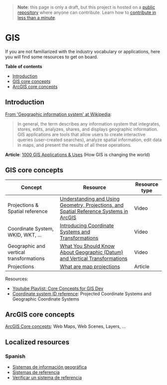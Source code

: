 > **Note**: this page is only a draft, but this project is hosted on a [public repository](https://github.com/hhkaos/awesome-arcgis) where anyone can contribute. Learn how to [contribute in less than a minute](https://github.com/hhkaos/awesome-arcgis/blob/master/CONTRIBUTING.md#contributions).

# GIS

If you are not familiarized with the industry vocabulary or applications, here you will find some resources to get on board.

<!-- START doctoc generated TOC please keep comment here to allow auto update -->
<!-- DON'T EDIT THIS SECTION, INSTEAD RE-RUN doctoc TO UPDATE -->
**Table of contents**

- [Introduction](#introduction)
- [GIS core concepts](#gis-core-concepts)
- [ArcGIS core concepts](#arcgis-core-concepts)

<!-- END doctoc generated TOC please keep comment here to allow auto update -->

## Introduction

[From 'Geographic information system' at Wikipedia](https://en.wikipedia.org/wiki/Geographic_information_system):

> In general, the term describes any information system that integrates, stores, edits, analyzes, shares, and displays geographic information. GIS applications are tools that allow users to create interactive queries (user-created searches), analyze spatial information, edit data in maps, and present the results of all these operations.

**Article**: [1000 GIS Applications & Uses](https://gisgeography.com/gis-applications-uses/) (How GIS is changing the world)

## GIS core concepts

|Concept|Resource|Resource type|
|---|---|---|
|Projections & Spatial reference|[Understanding and Using Geometry, Projections, and Spatial Reference Systems in ArcGIS](http://www.esri.com/videos/watch?videoid=1153&isLegacy=true&title=understanding-and-using-geometry_comma_-projections_comma_-and-spatial-reference-systems-in-arcgis)|Video|
|Coordinate System, WKID, WKT, ...|[Introducing Coordinate Systems and Transformations](https://www.youtube.com/watch?v=kG6vdjDDs8s)|Video|
|Geographic and vertical transformations|[What You Should Know About Geographic (Datum) and Vertical Transformations](https://www.youtube.com/watch?v=Fh0EeB8rjys&index=3&list=PLahIW2YFPQd41lp-z3Jb5Wx2-KB1HG9jC)|Video
|Projections|[What are map projections](http://desktop.arcgis.com/en/arcmap/latest/map/projections/what-are-map-projections.htm)|Article|

Resources:

* [Youtube Playlist: Core Concepts for GIS Dev](https://www.youtube.com/playlist?list=PLahIW2YFPQd41lp-z3Jb5Wx2-KB1HG9jC)
* [Coordinate system ID reference](https://developers.arcgis.com/javascript/3/jshelp/ref_coordsystems.html): Projected Coordinate Systems and Geographic Coordinate Systems

## ArcGIS core concepts

[ArcGIS Core concepts](https://developers.arcgis.com/documentation/#core-concepts): Web Maps, Web Scenes, Layers, ...


## Localized resources

### Spanish

* [Sistemas de información geográfica](https://www.youtube.com/watch?v=c4k4kYQSssg&index=6&list=PLwq5dz_FjCx6F9SsNuQVQQKyGzuEuu1hd)
* [Sistemas de referencia](https://www.youtube.com/watch?v=jvLlq7PILTg&list=PLwq5dz_FjCx6F9SsNuQVQQKyGzuEuu1hd&index=7)
* [Verificar un sistema de referencia](https://www.youtube.com/watch?v=5tMv8Fi_MD8&list=PLwq5dz_FjCx6F9SsNuQVQQKyGzuEuu1hd&index=8)

